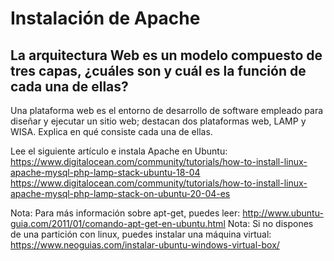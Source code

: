 # Instalación de Apache

## La arquitectura Web es un modelo compuesto de tres capas, ¿cuáles son y cuál es  la función de cada una de ellas?

Una plataforma web es el entorno de desarrollo de software empleado para  diseñar y ejecutar un sitio web; destacan dos plataformas web, LAMP y WISA. Explica en qué consiste cada una de ellas.

Lee el siguiente artículo e instala Apache en Ubuntu:
https://www.digitalocean.com/community/tutorials/how-to-install-linux-apache-mysql-php-lamp-stack-ubuntu-18-04
https://www.digitalocean.com/community/tutorials/how-to-install-linux-apache-mysql-php-lamp-stack-on-ubuntu-20-04-es


Nota: Para más información sobre apt-get, puedes leer:
http://www.ubuntu-guia.com/2011/01/comando-apt-get-en-ubuntu.html
Nota: Si no dispones de una partición con linux, puedes instalar una máquina virtual:
https://www.neoguias.com/instalar-ubuntu-windows-virtual-box/

